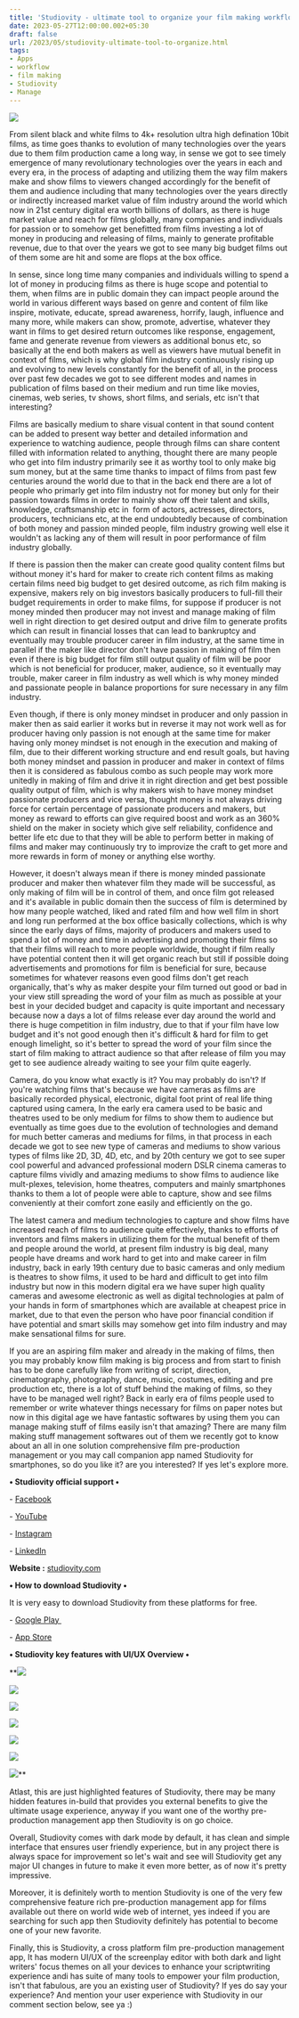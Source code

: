 ```yaml
---
title: 'Studiovity - ultimate tool to organize your film making workflow on the go'
date: 2023-05-27T12:00:00.002+05:30
draft: false
url: /2023/05/studiovity-ultimate-tool-to-organize.html
tags: 
- Apps
- workflow
- film making
- Studiovity
- Manage
---
```


 [![](https://blogger.googleusercontent.com/img/a/AVvXsEjCk0KJnAMcZc98dh4FCbpJoFWjY80j94FP_q9os_HV9DjpgVbXKepeshUnBS5pxZuefAencSo45pxZO9xS2M7_bHYs4ALs7KFDGlqd4VjyiJWzvWHtbF0VpOohwoG0JC5vdSMPeFy3uz1ILH0mhQde7nOGyrQvByRBUCsYf1MVfmuEgZNjyUoFUfJbppfN)](https://blogger.googleusercontent.com/img/a/AVvXsEjCk0KJnAMcZc98dh4FCbpJoFWjY80j94FP_q9os_HV9DjpgVbXKepeshUnBS5pxZuefAencSo45pxZO9xS2M7_bHYs4ALs7KFDGlqd4VjyiJWzvWHtbF0VpOohwoG0JC5vdSMPeFy3uz1ILH0mhQde7nOGyrQvByRBUCsYf1MVfmuEgZNjyUoFUfJbppfN) 

  

From silent black and white films to 4k+ resolution ultra high defination 10bit films, as time goes thanks to evolution of many technologies over the years due to them film production came a long way, in sense we got to see timely emergence of many revolutionary technologies over the years in each and every era, in the process of adapting and utilizing them the way film makers make and show films to viewers changed accordingly for the benefit of them and audience including that many technologies over the years directly or indirectly increased market value of film industry around the world which now in 21st century digital era worth billions of dollars, as there is huge market value and reach for films globally, many companies and individuals for passion or to somehow get benefitted from films investing a lot of money in producing and releasing of films, mainly to generate profitable revenue, due to that over the years we got to see many big budget films out of them some are hit and some are flops at the box office.

  

In sense, since long time many companies and individuals willing to spend a lot of money in producing films as there is huge scope and potential to them, when films are in public domain they can impact people around the world in various different ways based on genre and content of film like inspire, motivate, educate, spread awareness, horrify, laugh, influence and many more, while makers can show, promote, advertise, whatever they want in films to get desired return outcomes like response, engagement, fame and generate revenue from viewers as additional bonus etc, so basically at the end both makers as well as viewers have mutual benefit in context of films, which is why global film industry continuously rising up and evolving to new levels constantly for the benefit of all, in the process over past few decades we got to see different modes and names in publication of films based on their medium and run time like movies, cinemas, web series, tv shows, short films, and serials, etc isn't that interesting?

  

Films are basically medium to share visual content in that sound content can be added to present way better and detailed information and experience to watching audience, people through films can share content filled with information related to anything, thought there are many people who get into film industry primarily see it as worthy tool to only make big sum money, but at the same time thanks to impact of films from past few centuries around the world due to that in the back end there are a lot of people who primarly get into film industry not for money but only for their passion towards films in order to mainly show off their talent and skills, knowledge, craftsmanship etc in  form of actors, actresses, directors, producers, technicians etc, at the end undoubtedly because of combination of both money and passion minded people, film industry growing well else it wouldn't as lacking any of them will result in poor performance of film industry globally.

  

If there is passion then the maker can create good quality content films but without money it's hard for maker to create rich content films as making certain films need big budget to get desired outcome, as rich film making is expensive, makers rely on big investors basically producers to full-fill their budget requirements in order to make films, for suppose if producer is not money minded then producer may not invest and manage making of film well in right direction to get desired output and drive film to generate profits which can result in financial losses that can lead to bankruptcy and eventually may trouble producer career in film industry, at the same time in parallel if the maker like director don't have passion in making of film then even if there is big budget for film still output quality of film will be poor which is not beneficial for producer, maker, audience, so it eventually may trouble, maker career in film industry as well which is why money minded and passionate people in balance proportions for sure necessary in any film industry.

  

Even though, if there is only money mindset in producer and only passion in maker then as said earlier it works but in reverse it may not work well as for producer having only passion is not enough at the same time for maker having only money mindset is not enough in the execution and making of film, due to their different working structure and end result goals, but having both money mindset and passion in producer and maker in context of films then it is considered as fabulous combo as such people may work more unitedly in making of film and drive it in right direction and get best possible quality output of film, which is why makers wish to have money mindset passionate producers and vice versa, thought money is not always driving force for certain percentage of passionate producers and makers, but money as reward to efforts can give required boost and work as an 360% shield on the maker in society which give self reliability, confidence and better life etc due to that they will be able to perform better in making of films and maker may continuously try to improvize the craft to get more and more rewards in form of money or anything else worthy.

  

However, it doesn't always mean if there is money minded passionate producer and maker then whatever film they made will be successful, as only making of film will be in control of them, and once film got released and it's available in public domain then the success of film is determined by how many people watched, liked and rated film and how well film in short and long run performed at the box office basically collections, which is why since the early days of films, majority of producers and makers used to spend a lot of money and time in advertising and promoting their films so that their films will reach to more people worldwide, thought if film really have potential content then it will get organic reach but still if possible doing advertisements and promotions for film is beneficial for sure, because sometimes for whatever reasons even good films don't get reach organically, that's why as maker despite your film turned out good or bad in your view still spreading the word of your film as much as possible at your best in your decided budget and capacity is quite important and necessary because now a days a lot of films release ever day around the world and there is huge competition in film industry, due to that if your film have low budget and it's not good enough then it's difficult & hard for film to get enough limelight, so it's better to spread the word of your film since the start of film making to attract audience so that after release of film you may get to see audience already waiting to see your film quite eagerly.

  

Camera, do you know what exactly is it? You may probably do isn't? If you're watching films that's because we have cameras as films are basically recorded physical, electronic, digital foot print of real life thing captured using camera, In the early era camera used to be basic and theatres used to be only medium for films to show them to audience but eventually as time goes due to the evolution of technologies and demand for much better cameras and mediums for films, in that process in each decade we got to see new type of cameras and mediums to show various types of films like 2D, 3D, 4D, etc, and by 20th century we got to see super cool powerful and advanced professional modern DSLR cinema cameras to capture films vividly and amazing mediums to show films to audience like mult-plexes, television, home theatres, computers and mainly smartphones thanks to them a lot of people were able to capture, show and see films conveniently at their comfort zone easily and efficiently on the go.

  

The latest camera and medium technologies to capture and show films have increased reach of films to audience quite effectively, thanks to efforts of inventors and films makers in utilizing them for the mutual benefit of them and people around the world, at present film industry is big deal, many people have dreams and work hard to get into and make career in film industry, back in early 19th century due to basic cameras and only medium is theatres to show films, it used to be hard and difficult to get into film industry but now in this modern digital era we have super high quality cameras and awesome electronic as well as digital technologies at palm of your hands in form of smartphones which are available at cheapest price in market, due to that even the person who have poor financial condition if have potential and smart skills may somehow get into film industry and may make sensational films for sure.

  

If you are an aspiring film maker and already in the making of films, then you may probably know film making is big process and from start to finish has to be done carefully like from writing of script, direction, cinematography, photography, dance, music, costumes, editing and pre production etc, there is a lot of stuff behind the making of films, so they have to be managed well right? Back in early era of films people used to remember or write whatever things necessary for films on paper notes but now in this digital age we have fantastic softwares by using them you can manage making stuff of films easily isn't that amazing? There are many film making stuff management softwares out of them we recently got to know about an all in one solution comprehensive film pre-production management or you may call companion app named Studiovity for smartphones, so do you like it? are you interested? If yes let's explore more.

  

**• Studiovity official support •**

\- [Facebook](https://www.facebook.com/StudioVity) 

\- [YouTube](https://www.youtube.com/channel/UCyQuvX_M80lV_RKy3wo4v4Q)

\- [Instagram](https://www.instagram.com/studiovity/) 

\- [LinkedIn](https://www.linkedin.com/company/studiovity)

  

**Website :** [studiovity.com](http://studiovity.com)

**• How to download Studiovity •**

It is very easy to download Studiovity from these platforms for free.

  

\- [Google Play ](https://play.google.com/store/apps/details?id=com.studiovity.studiovity)

\- [App Store](https://apps.apple.com/in/app/studiovity-screenwriting-app/id1598427780)

**• Studiovity key features with UI/UX Overview •**

 **[![](https://blogger.googleusercontent.com/img/a/AVvXsEjGmVmfe9DLGGCDQUTYA_QIAUn-4o1mh9cIIfrEiWSWjIBoSwqVyzeL4aNv7Eo1HDN7RNzy3e9QD7_KllY18kHv-U2Stz2xHMpeyo8NxYlJUklfP2EgjXSObCOUGMXSAF8dkwDpIhi0z602e-0VFSLuiJJ63e_z0LcKa9LeKCAiEOvDCnfALVoZHl_zEO2Q)](https://blogger.googleusercontent.com/img/a/AVvXsEjGmVmfe9DLGGCDQUTYA_QIAUn-4o1mh9cIIfrEiWSWjIBoSwqVyzeL4aNv7Eo1HDN7RNzy3e9QD7_KllY18kHv-U2Stz2xHMpeyo8NxYlJUklfP2EgjXSObCOUGMXSAF8dkwDpIhi0z602e-0VFSLuiJJ63e_z0LcKa9LeKCAiEOvDCnfALVoZHl_zEO2Q) 

 [![](https://blogger.googleusercontent.com/img/a/AVvXsEigEF9amF6b952dMoS_crYU09QcSv4Oh9VdpdrIea3pNGfS3MSXr9j4bXIIo6TfaZJhhDhGvaNBmPy7j1IorTb00TQypZkA0feLYzfQN47K6NJGPZs1k05k__kIH7YQtsabUKH4AglMtcBn0JwIcB5vm3PtLKw1YvgBnq5zre4tNSxY3RZP32Wib7BmiULO)](https://blogger.googleusercontent.com/img/a/AVvXsEigEF9amF6b952dMoS_crYU09QcSv4Oh9VdpdrIea3pNGfS3MSXr9j4bXIIo6TfaZJhhDhGvaNBmPy7j1IorTb00TQypZkA0feLYzfQN47K6NJGPZs1k05k__kIH7YQtsabUKH4AglMtcBn0JwIcB5vm3PtLKw1YvgBnq5zre4tNSxY3RZP32Wib7BmiULO) 

 [![](https://blogger.googleusercontent.com/img/a/AVvXsEj8PyEJZ4hMegPGxqEuqfzjrS2GVNtAk_me8af8c9Avww2Lrv6uNW1SYW2cFKhTtLeclYFEy3LAul4SaLZAQ8FaYHIaLzbNcG4KQdfm4TJ0k_PZv7ZG1-ZMPwIBGW7F7YNmFFEOcY3oOlrRMQaRlaMWNNXmtQGp4kGm_q-AFw6TLXeAMJPAy1lI28ojsRzu)](https://blogger.googleusercontent.com/img/a/AVvXsEj8PyEJZ4hMegPGxqEuqfzjrS2GVNtAk_me8af8c9Avww2Lrv6uNW1SYW2cFKhTtLeclYFEy3LAul4SaLZAQ8FaYHIaLzbNcG4KQdfm4TJ0k_PZv7ZG1-ZMPwIBGW7F7YNmFFEOcY3oOlrRMQaRlaMWNNXmtQGp4kGm_q-AFw6TLXeAMJPAy1lI28ojsRzu) 

 [![](https://blogger.googleusercontent.com/img/a/AVvXsEj7g572L68PAeplgy3rg001uOeJkcCUyUf6JMIAiR7NPt68Tajy1MeTJioYY6cKBDONvhIardW7E6I_-F3ZrT9WZYt8DvkxBGHlQPWB9qUa0ZXQvp3MCNSBJYFa01YHCHxyzg54Ik3ZVFInzkAkKAkDa2PkMKsbNesbjTv4DzsyRMt4QPTZYwnlb4ZuL92H)](https://blogger.googleusercontent.com/img/a/AVvXsEj7g572L68PAeplgy3rg001uOeJkcCUyUf6JMIAiR7NPt68Tajy1MeTJioYY6cKBDONvhIardW7E6I_-F3ZrT9WZYt8DvkxBGHlQPWB9qUa0ZXQvp3MCNSBJYFa01YHCHxyzg54Ik3ZVFInzkAkKAkDa2PkMKsbNesbjTv4DzsyRMt4QPTZYwnlb4ZuL92H) 

 [![](https://blogger.googleusercontent.com/img/a/AVvXsEhr7aM1CBD_rTz_NQMtWGVut7CklbiYxtXuor3sbJTaWF8tUDBiImxl6y6BUkDViCG8Z0a2rAIsxJGHrnDhpaFFbFoQS3_wi_26fvEiT9drC5zKXs-6bGgVOzN_ClABFfApmnCi7pMeKjovhIByQcOcUClUvKGBpn8cEnBNNuSIg2X5EzJkF3gPjCchhDv2)](https://blogger.googleusercontent.com/img/a/AVvXsEhr7aM1CBD_rTz_NQMtWGVut7CklbiYxtXuor3sbJTaWF8tUDBiImxl6y6BUkDViCG8Z0a2rAIsxJGHrnDhpaFFbFoQS3_wi_26fvEiT9drC5zKXs-6bGgVOzN_ClABFfApmnCi7pMeKjovhIByQcOcUClUvKGBpn8cEnBNNuSIg2X5EzJkF3gPjCchhDv2) 

 [![](https://blogger.googleusercontent.com/img/a/AVvXsEjYdhDd7WIQIWDx7hNth_ptBKV_jK8xIEHw9PD5b-Z1kQ-M-3v8LCks7u3xCW93lGP3ZRbyvZSUoSV-cJf47DJfYh49GH2iKLtoOFuSq6w_0DlCFwezC8rFmvD9-7e1Y3mxTgpDgped_aKVZYVFyS8BMkHv1ZrG99fQxyziF4B30m38pBw8a_TbpNE_zsN1)](https://blogger.googleusercontent.com/img/a/AVvXsEjYdhDd7WIQIWDx7hNth_ptBKV_jK8xIEHw9PD5b-Z1kQ-M-3v8LCks7u3xCW93lGP3ZRbyvZSUoSV-cJf47DJfYh49GH2iKLtoOFuSq6w_0DlCFwezC8rFmvD9-7e1Y3mxTgpDgped_aKVZYVFyS8BMkHv1ZrG99fQxyziF4B30m38pBw8a_TbpNE_zsN1) 

 [![](https://blogger.googleusercontent.com/img/a/AVvXsEilepTnLrwGd1NXNUOEWOP6VfPAc4-EMpPZ8avqOoZICFfYWLJuiMzgjQt01onwG_ZVOQeAHwuNz2iC8y2go6tOa-7OcopK0cZEaJrJzO3nsubjgL9g_d8_2adx3QMDuETHn3ze2Nt2y-GSWGLTkrFfXCKVj6QlfxfsG4h2qSr2cP8J4wXFixXjdjEZ1rCf)](https://blogger.googleusercontent.com/img/a/AVvXsEilepTnLrwGd1NXNUOEWOP6VfPAc4-EMpPZ8avqOoZICFfYWLJuiMzgjQt01onwG_ZVOQeAHwuNz2iC8y2go6tOa-7OcopK0cZEaJrJzO3nsubjgL9g_d8_2adx3QMDuETHn3ze2Nt2y-GSWGLTkrFfXCKVj6QlfxfsG4h2qSr2cP8J4wXFixXjdjEZ1rCf)** 

Atlast, this are just highlighted features of Studiovity, there may be many hidden features in-build that provides you external benefits to give the ultimate usage experience, anyway if you want one of the worthy pre-production management app then Studiovity is on go choice.

  

Overall, Studiovity comes with dark mode by default, it has clean and simple interface that ensures user friendly experience, but in any project there is always space for improvement so let's wait and see will Studiovity get any major UI changes in future to make it even more better, as of now it's pretty impressive.

  

Moreover, it is definitely worth to mention Studiovity is one of the very few comprehensive feature rich pre-production management app for films available out there on world wide web of internet, yes indeed if you are searching for such app then Studiovity definitely has potential to become one of your new favorite.

  

Finally, this is Studiovity, a cross platform film pre-production management app, It has modern UI/UX of the screenplay editor with both dark and light writers' focus themes on all your devices to enhance your scriptwriting experience andi has suite of many tools to empower your film production, isn't that fabulous, are you an existing user of Studiovity? If yes do say your experience? And mention your user experience with Studiovity in our comment section below, see ya :)